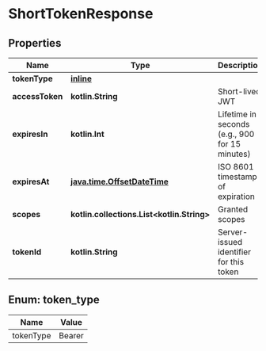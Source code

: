 
# ShortTokenResponse

## Properties
| Name | Type | Description | Notes |
| ------------ | ------------- | ------------- | ------------- |
| **tokenType** | [**inline**](#TokenType) |  |  |
| **accessToken** | **kotlin.String** | Short-lived JWT |  |
| **expiresIn** | **kotlin.Int** | Lifetime in seconds (e.g., 900 for 15 minutes) |  |
| **expiresAt** | [**java.time.OffsetDateTime**](java.time.OffsetDateTime.md) | ISO 8601 timestamp of expiration |  |
| **scopes** | **kotlin.collections.List&lt;kotlin.String&gt;** | Granted scopes |  [optional] |
| **tokenId** | **kotlin.String** | Server-issued identifier for this token |  [optional] |


<a id="TokenType"></a>
## Enum: token_type
| Name | Value |
| ---- | ----- |
| tokenType | Bearer |



